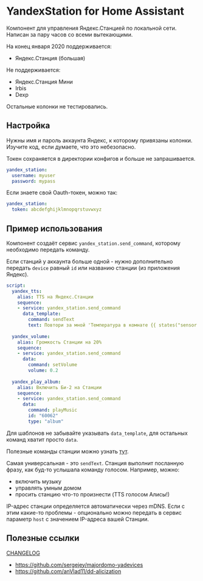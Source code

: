 # YandexStation for Home Assistant

Компонент для управления Яндекс.Станцией по локальной сети. Написан за пару 
часов со всеми вытекающими.

На конец января 2020 поддерживается:

- Яндекс.Станция (большая)

Не поддерживается:

- Яндекс.Станция Мини
- Irbis
- Dexp

Остальные колонки не тестировались.

## Настройка

Нужны имя и пароль аккаунта Яндекс, к которому привязаны колонки. Изучите код,
если думаете, что это небезопасно.

Токен сохраняется в директории конфигов и больше не запрашивается.

```yaml
yandex_station:
  username: myuser
  password: mypass
```

Если знаете свой Oauth-токен, можно так:

```yaml
yandex_station:
  token: abcdefghijklmnopqrstuvwxyz
```

## Пример использования

Компонент создаёт сервис `yandex_station.send_command`, которому необходимо 
передать команду.

Если станций у аккаунта больше одной - нужно дополнительно передать `device` 
равный `id` или названию станции (из приложения Яндекс).

```yaml
script:
  yandex_tts:
    alias: TTS на Яндекс.Станции
    sequence:
    - service: yandex_station.send_command
      data_template:
        command: sendText
        text: Повтори за мной 'Температура в комнате {{ states("sensor.temperature_hall")|round }} градуса.'
  
  yandex_volume:
    alias: Громкость Cтанции на 20%
    sequence:
    - service: yandex_station.send_command
      data:
        command: setVolume
        volume: 0.2
  
  yandex_play_album:
    alias: Включить Би-2 на Станции
    sequence:
    - service: yandex_station.send_command
      data:
        command: playMusic
        id: "60062"
        type: "album"
```

Для шаблонов не забывайте указывать `data_template`, для остальных команд 
хватит просто `data`.

Полезные команды станции можно узнать [тут](https://documenter.getpostman.com/view/525400/SWLfd8et?version=latest).

Самая универсальная - это `sendText`. Станция выполнит посланную фразу, как 
буд-то услышала команду голосом. Например, можно:
- включить музыку
- управлять умным домом 
- просить станцию что-то произнести (TTS голосом Алисы!)

IP-адрес станции определяется автоматически через mDNS. Если с этим какие-то 
проблемы - опционально можно передать в сервис параметр `host` с значением 
IP-адреса вашей Станции.

## Полезные ссылки

[CHANGELOG](CHANGELOG.md)

- https://github.com/sergejey/majordomo-yadevices
- https://github.com/anVlad11/dd-alicization